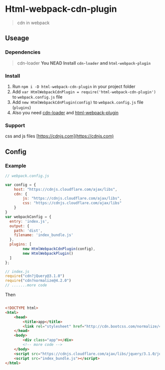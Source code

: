 # Html-webpack-cdn-plugin

> cdn in webpack

## Useage

### Dependencies
> cdn-loader
> **You NEAD Install `cdn-loader` and `html-webpack-plugin`**

### Install

1. Run `npm i -D html-webpack-cdn-plugin` in your project folder
2. Add `var HtmlWebpackCdnPlugin = require('html-webpack-cdn-plugin')` to  `webpack.config.js` file
3. Add `new HtmlWebpackCdnPlugin(config)` to  `webpack.config.js` file (`plugins`)
4. Also you need  [cdn-loader](https://github.com/jso0/cdn-loader) and [html-webpack-plugin](https://github.com/ampedandwired/html-webpack-plugin)

### Support

css and js files [https://cdnjs.com](https://cdnjs.com)

## Config

### Example

``` javascript
// webpack.config.js

var config = {
    host: "https://cdnjs.cloudflare.com/ajax/libs",
	cdn: {
		js: "https://cdnjs.cloudflare.com/ajax/libs",
		css: "https://cdnjs.cloudflare.com/ajax/libs"
	}
}
var webpackConfig = {
  entry: 'index.js',
  output: {
    path: 'dist',
    filename: 'index_bundle.js'
  },
  plugins: [
        new HtmlWebpackCdnPlugin(config),
        new HtmlWebpackPlugin()
  ]
};

```

``` javascript
// index.js
require("cdn?jQuery@3.1.0")
require("cdn?normalize@4.2.0")
// .......more code

```

Then 

``` html

<!DOCTYPE html>
<html>
    <head>
        <title>app</title>
        <link rel="stylesheet" href="http://cdn.bootcss.com/normalize/4.2.0/normalize.min.css">
    </head>
    <body>
        <div class="app"></div>
        <!-- more code -->
    </body>
    <script src="https://cdnjs.cloudflare.com/ajax/libs/jquery/3.1.0/jquery.min.js"></script>
    <script src="index_bundle.js"></script>
</html>

```
